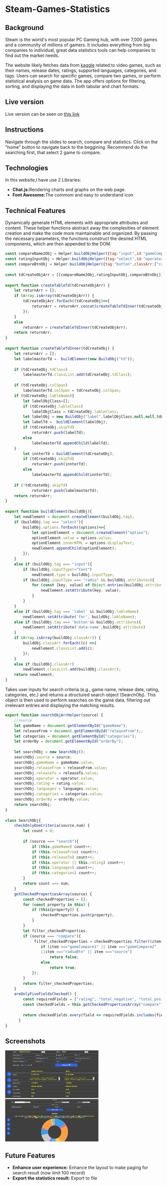 # Steam-Games-Statistics
<h2>Background</h2>
Steam is the world's most popular PC Gaming hub, with over 7,000 games and a community of millions of gamers. It includes everything from big companies to individual, great data statistics tools can help companies to find out the market needs.

The website likely fetches data from <a href='https://www.kaggle.com/datasets/mikekzan/steam-games-dlcs?select=steam.csv'>kaggle</a> related to video games, such as their names, release dates, ratings, supported languages, categories, and tags. Users can search for specific games, compare two games, or perform statistical analysis on game data. The app offers options for filtering, sorting, and displaying the data in both tabular and chart formats.
<h2>Live version</h2>
Live version can be seen on <a href='https://dominicchandmc.github.io/Steam-Games-Statistics/'>this link</a>
<h2>Instructions</h2>
Navigate through the slides to search, compare and statistics. Click on the "home" button to navigate back to the beggining.
Recommend do the searching first, that select 2 game to compare.

<h2>Technologies</h2>
In this website,I have use 2 Libraries:
<ul>
  <li><b>Chat.js:</b>Rendering charts and graphs on the web page. </li>
   <li><b>Font Awesome:</b>The commom and easy to understand icon
</li>
</ul>
<h2>Technical Features</h2>
Dynamically generate HTML elements with appropriate attributes and content. These helper functions abstract away the complexities of element creation and make the code more maintainable and organized. By passing the necessary parameters, the functions construct the desired HTML components, which are then appended to the DOM.

```JavaScript
const compareName2Obj = Helper.buildObjHelper({tag:"input",id:"gameCompare2",inputType:"text",classArr:["CompareCol-300"],lableName:"Game 2:",readonly:"true",colSpan:2});
const ratingInputObj = Helper.buildObjHelper({tag:"select",id:"operator",options:operatorList});
const compareBtnObj = Helper.buildObjHelper({tag:"button",classArr:["compareCriteriaBtn"], id:"compareBtn",innerHTML:"Compare"});

const tdCreateObjArr = [[compareName2Obj,ratingInputObj,compareBtnObj]];

export function createTableTd(tdCreateObjArr) {
    let returnArr = [];
    if (Array.isArray(tdCreateObjArr)) {
        tdCreateObjArr.forEach((tdCreateObj)=>{
            returnArr = returnArr.concat(createTableTdInner(tdCreateObj));
        });
    }
    else
        returnArr = createTableTdInner(tdCreateObjArr);
    return returnArr;
}

export function createTableTdInner(tdCreateObj) {
    let returnArr = [];
    let labelmasterTd =  buildElement(new BuildObj("td"));

    if (tdCreateObj.tdClass)
        labelmasterTd.classList.add(tdCreateObj.tdClass);

    if (tdCreateObj.colSpan)
        labelmasterTd.colSpan = tdCreateObj.colSpan;
    if (tdCreateObj.lableName){
        let labelObjClass=[];
        if (tdCreateObj.lableClass)
            labelObjClass = tdCreateObj.lableClass;
        let labelObj = new BuildObj("label",labelObjClass,null,null,tdCreateObj.lableName,tdCreateObj.id);
        let labelTd =  buildElement(labelObj);
        if (tdCreateObj.skipTd)
            returnArr.push(labelTd);
        else
            labelmasterTd.appendChild(labelTd);
    }  
        let innterTd = buildElement(tdCreateObj);
        if (tdCreateObj.skipTd)
            returnArr.push(innterTd);
        else
            labelmasterTd.appendChild(innterTd);

    if (!tdCreateObj.skipTd)
            returnArr.push(labelmasterTd);
    return returnArr;
}

export function buildElement(buildObj){
    let newElement = document.createElement(buildObj.tag);
    if (buildObj.tag === "select"){
        buildObj.options.forEach((options)=>{
            let optionElement = document.createElement("option");
            optionElement.value = options.value;
            optionElement.innerHTML = options.displayText;
            newElement.appendChild(optionElement);
        });
    }
    else if (buildObj.tag === "input"){
        if (buildObj.inputType!="text")
            newElement.type = buildObj.inputType;
        if (buildObj.inputType === "radio" && buildObj.attributes){
            for (const [key, value] of Object.entries(buildObj.attributes)) {
                newElement.setAttribute(key, value);
            }    
        }
    }
    else if (buildObj.tag === 'label' && buildObj.lableName) 
        newElement.setAttribute('for', buildObj.lableName);
    else if (buildObj.tag === 'button'&& buildObj.attribute){
        newElement.setAttribute(`data-name`,buildObj.attribute) 
    }
    if (Array.isArray(buildObj.classArr)) {
        buildObj.classArr.forEach((c) =>{
            newElement.classList.add(c);
        });
    }
    else if (buildObj.classArr)
        newElement.classList.add(buildObj.classArr);
    return newElement;
}
```
Takes user inputs for search criteria (e.g., game name, release date, rating, categories, etc.) and returns a structured search object (SearchObj). This object is then used to perform searches on the game data, filtering out irrelevant entries and displaying the matching results.
```JavaScript
export function searchObjArrHelper(source) {
    //source
    let gameName = document.getElementById("gameName");
    let releaseFrom = document.getElementById("releaseFrom");;
    let categories = document.getElementById("categories");
    let orderBy = document.getElementById("orderBy");

    let searchObj = new SearchObj();
    searchObj.source = source;
    searchObj.gameName = gameName.value;
    searchObj.releaseFrom = releaseFrom.value;
    searchObj.releaseTo = releaseTo.value;
    searchObj.operator = operator.value;
    searchObj.rating = rating.value;
    searchObj.languages = languages.value;
    searchObj.categories = categories.value;
    searchObj.orderBy = orderBy.value;    
    return searchObj;
}

class SearchObj{
    checkOnlyOneCriteria(source,num) {
        let count = 0;
    
        if (source === "search"){
            if (this.gameName) count++;
            if (this.releaseFrom) count++;
            if (this.releaseTo) count++;
            if (this.operator || this.rating) count++;
            if (this.languages) count++;
            if (this.categories) count++;
        }
        return count === num;
    }
    getCheckedPropertiesArray(source) {
        const checkedProperties = [];
        for (const property in this) {
            if (this[property]) {
                checkedProperties.push(property);
            }
        }
        let filter_checkedProperties;
        if (source === "compare"){
             filter_checkedProperties = checkedProperties.filter((item)=>{
                if (item ==="gameCompare1" || item ==="gameCompare2"
                ||item ==="radioBtn" || item ==="source")
                    return false;
                else
                    return true;
            });
        }
        return filter_checkedProperties;
    }
    areOnlyFiveFieldsChecked() {
        const requiredFields = ["rating", "total_negative", "total_positive", "review_score", "average_forever"];
        const checkedFields = this.getCheckedPropertiesArray("compare");
        
        return checkedFields.every(field => requiredFields.includes(field)); 
      }
}

```
<h2>Screenshots</h2>
<img
  src="/assets/Screenshot1.png"
  title="Screenshot1"
  style="display: inline-block; margin: 0 auto; max-width: 300px">
<img
  src="/assets/Screenshot2.png"
  title="Screenshot2"
  style="display: inline-block; margin: 0 auto; max-width: 300px">
<h2>Future  Features</h2>
<ul>
  <li><b>Enhance user experience:</b> Enhance the layout to make paging for search result (now limit 100 record)
</li>
  <li><b>Export the statistics result:</b> Export to file
</li>
</ul>
